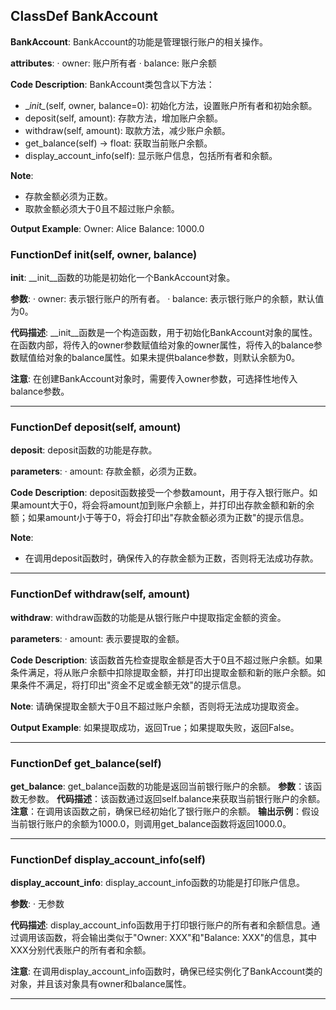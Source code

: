 ## ClassDef BankAccount
**BankAccount**: BankAccount的功能是管理银行账户的相关操作。

**attributes**:
· owner: 账户所有者
· balance: 账户余额

**Code Description**:
BankAccount类包含以下方法：
- \__init\__(self, owner, balance=0): 初始化方法，设置账户所有者和初始余额。
- deposit(self, amount): 存款方法，增加账户余额。
- withdraw(self, amount): 取款方法，减少账户余额。
- get_balance(self) -> float: 获取当前账户余额。
- display_account_info(self): 显示账户信息，包括所有者和余额。

**Note**:
- 存款金额必须为正数。
- 取款金额必须大于0且不超过账户余额。

**Output Example**:
Owner: Alice
Balance: 1000.0
### FunctionDef __init__(self, owner, balance)
**__init__**: __init__函数的功能是初始化一个BankAccount对象。

**参数**:
· owner: 表示银行账户的所有者。
· balance: 表示银行账户的余额，默认值为0。

**代码描述**:
__init__函数是一个构造函数，用于初始化BankAccount对象的属性。在函数内部，将传入的owner参数赋值给对象的owner属性，将传入的balance参数赋值给对象的balance属性。如果未提供balance参数，则默认余额为0。

**注意**: 在创建BankAccount对象时，需要传入owner参数，可选择性地传入balance参数。
***
### FunctionDef deposit(self, amount)
**deposit**: deposit函数的功能是存款。

**parameters**:
· amount: 存款金额，必须为正数。

**Code Description**:
deposit函数接受一个参数amount，用于存入银行账户。如果amount大于0，将会将amount加到账户余额上，并打印出存款金额和新的余额；如果amount小于等于0，将会打印出"存款金额必须为正数"的提示信息。

**Note**:
- 在调用deposit函数时，确保传入的存款金额为正数，否则将无法成功存款。
***
### FunctionDef withdraw(self, amount)
**withdraw**: withdraw函数的功能是从银行账户中提取指定金额的资金。

**parameters**:
· amount: 表示要提取的金额。

**Code Description**:
该函数首先检查提取金额是否大于0且不超过账户余额。如果条件满足，将从账户余额中扣除提取金额，并打印出提取金额和新的账户余额。如果条件不满足，将打印出"资金不足或金额无效"的提示信息。

**Note**:
请确保提取金额大于0且不超过账户余额，否则将无法成功提取资金。

**Output Example**:
如果提取成功，返回True；如果提取失败，返回False。
***
### FunctionDef get_balance(self)
**get_balance**: get_balance函数的功能是返回当前银行账户的余额。
**参数**：该函数无参数。
**代码描述**：该函数通过返回self.balance来获取当前银行账户的余额。
**注意**：在调用该函数之前，确保已经初始化了银行账户的余额。
**输出示例**：假设当前银行账户的余额为1000.0，则调用get_balance函数将返回1000.0。
***
### FunctionDef display_account_info(self)
**display_account_info**: display_account_info函数的功能是打印账户信息。

**参数**:
· 无参数

**代码描述**:
display_account_info函数用于打印银行账户的所有者和余额信息。通过调用该函数，将会输出类似于"Owner: XXX"和"Balance: XXX"的信息，其中XXX分别代表账户的所有者和余额。

**注意**: 在调用display_account_info函数时，确保已经实例化了BankAccount类的对象，并且该对象具有owner和balance属性。
***

